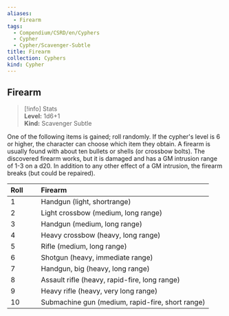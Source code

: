 ```yaml
---
aliases:
  - Firearm
tags:
  - Compendium/CSRD/en/Cyphers
  - Cypher
  - Cypher/Scavenger-Subtle
title: Firearm
collection: Cyphers
kind: Cypher
---
```

## Firearm  
>[!info] Stats  
> **Level:** 1d6+1  
> **Kind:** Scavenger Subtle
  
One of the following items is gained; roll randomly. If the cypher's level is 6 or higher, the character can choose which item they obtain. A firearm is usually found with about ten bullets or shells (or crossbow bolts). The discovered firearm works, but it is damaged and has a GM intrusion range of 1-3 on a d20. In addition to any other effect of a GM intrusion, the firearm breaks (but could be repaired).  

|  Roll &nbsp; &nbsp; &nbsp; | Firearm  |  
| ------------- | :----------- |  
| 1 | Handgun (light, shortrange) |  
| 2 | Light crossbow (medium, long range) |  
| 3 | Handgun (medium, long range) |  
| 4 | Heavy crossbow (heavy, long range) |  
| 5 | Rifle (medium, long range) |  
| 6 | Shotgun (heavy, immediate range) |  
| 7 | Handgun, big (heavy, long range) |  
| 8 | Assault rifle (heavy, rapid-fire, long range) |  
| 9 | Heavy rifle (heavy, very long range) |  
| 10 | Submachine gun (medium, rapid-fire, short range) |